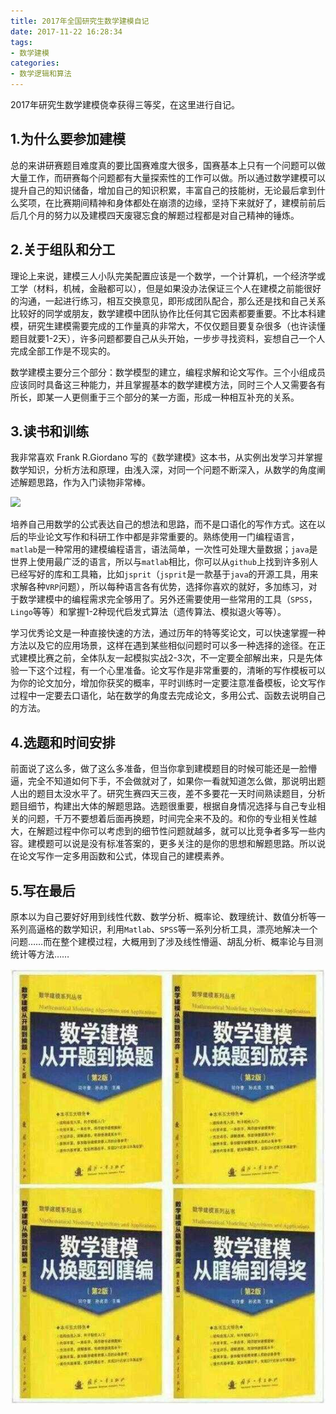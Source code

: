 ```yaml
---
title: 2017年全国研究生数学建模自记
date: 2017-11-22 16:28:34
tags:
- 数学建模
categories:
- 数学逻辑和算法
---
```


2017年研究生数学建模侥幸获得三等奖，在这里进行自记。
<!--more-->

## 1.为什么要参加建模

总的来讲研赛题目难度真的要比国赛难度大很多，国赛基本上只有一个问题可以做大量工作，而研赛每个问题都有大量探索性的工作可以做。所以通过数学建模可以提升自己的知识储备，增加自己的知识积累，丰富自己的技能树，无论最后拿到什么奖项，在比赛期间精神和身体都处在崩溃的边缘，坚持下来就好了，建模前前后后几个月的努力以及建模四天废寝忘食的解题过程都是对自己精神的锤炼。

## 2.关于组队和分工

理论上来说，建模三人小队完美配置应该是一个数学，一个计算机，一个经济学或工学（材料，机械，金融都可以），但是如果没办法保证三个人在建模之前能很好的沟通，一起进行练习，相互交换意见，即形成团队配合，那么还是找和自己关系比较好的同学或朋友，数学建模中团队协作比任何其它因素都要重要。不比本科建模，研究生建模需要完成的工作量真的非常大，不仅仅题目要复杂很多（也许读懂题目就要1-2天），许多问题都要自己从头开始，一步步寻找资料，妄想自己一个人完成全部工作是不现实的。

数学建模主要分三个部分：数学模型的建立，编程求解和论文写作。三个小组成员应该同时具备这三种能力，并且掌握基本的数学建模方法，同时三个人又需要各有所长，即某一人更侧重于三个部分的某一方面，形成一种相互补充的关系。

## 3.读书和训练

我非常喜欢 Frank R.Giordano 写的《数学建模》这本书，从实例出发学习并掌握数学知识，分析方法和原理，由浅入深，对同一个问题不断深入，从数学的角度阐述解题思路，作为入门读物非常棒。

![](https://img-blog.csdn.net/20171122120831597?watermark/2/text/aHR0cDovL2Jsb2cuY3Nkbi5uZXQvTWV0cm9wb2xpc19jbg==/font/5a6L5L2T/fontsize/400/fill/I0JBQkFCMA==/dissolve/70/gravity/SouthEast)

培养自己用数学的公式表达自己的想法和思路，而不是口语化的写作方式。这在以后的毕业论文写作和科研工作中都是非常重要的。熟练使用一门编程语言，`matlab`是一种常用的建模编程语言，语法简单，一次性可处理大量数据；`java`是世界上使用最广泛的语言，所以与`matlab`相比，你可以从`github`上找到许多别人已经写好的库和工具箱，比如`jsprit`（`jsprit`是一款基于`java`的开源工具，用来求解各种`VRP`问题），所以每种语言各有优势，选择你喜欢的就好，多加练习，对于数学建模中的编程需求完全够用了。另外还需要使用一些常用的工具（`SPSS`，`Lingo`等等）和掌握1-2种现代启发式算法（遗传算法、模拟退火等等）。

学习优秀论文是一种直接快速的方法，通过历年的特等奖论文，可以快速掌握一种方法以及它的应用场景，这样在遇到某些相似问题时可以多一种选择的途径。在正式建模比赛之前，全体队友一起模拟实战2-3次，不一定要全部解出来，只是先体验一下这个过程，有一个心里准备。论文写作是非常重要的，清晰的写作模板可以为你的论文加分，增加你获奖的概率，平时训练时一定要注意准备模板，论文写作过程中一定要去口语化，站在数学的角度去完成论文，多用公式、函数去说明自己的方法。

## 4.选题和时间安排

前面说了这么多，做了这么多准备，但当你拿到建模题目的时候可能还是一脸懵逼，完全不知道如何下手，不会做就对了，如果你一看就知道怎么做，那说明出题人出的题目太没水平了。研究生赛四天三夜，差不多要花一天时间熟读题目，分析题目细节，构建出大体的解题思路。选题很重要，根据自身情况选择与自己专业相关的问题，千万不要想着后面再换题，时间完全来不及的。和你的专业相关性越大，在解题过程中你可以考虑到的细节性问题就越多，就可以比竞争者多写一些内容。建模题可以说是没有标准答案的，更多关注的是你的思想和解题思路。所以说在论文写作一定多用函数和公式，体现自己的建模素养。

## 5.写在最后

原本以为自己要好好用到线性代数、数学分析、概率论、数理统计、数值分析等一系列高逼格的数学知识，利用`Matlab`、`SPSS`等一系列分析工具，漂亮地解决一个问题……而在整个建模过程，大概用到了涉及线性懵逼、胡乱分析、概率论与目测统计等方法……

![](https://raw.githubusercontent.com/Nirvana-cn/Photograph-deposit/master/p05.jpg)